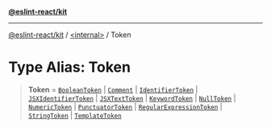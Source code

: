 [**@eslint-react/kit**](../../README.md)

***

[@eslint-react/kit](../../README.md) / [\<internal\>](../README.md) / Token

# Type Alias: Token

> **Token** = [`BooleanToken`](../interfaces/BooleanToken.md) \| [`Comment`](Comment.md) \| [`IdentifierToken`](../interfaces/IdentifierToken.md) \| [`JSXIdentifierToken`](../interfaces/JSXIdentifierToken.md) \| [`JSXTextToken`](../interfaces/JSXTextToken.md) \| [`KeywordToken`](../interfaces/KeywordToken.md) \| [`NullToken`](../interfaces/NullToken.md) \| [`NumericToken`](../interfaces/NumericToken.md) \| [`PunctuatorToken`](../interfaces/PunctuatorToken.md) \| [`RegularExpressionToken`](../interfaces/RegularExpressionToken.md) \| [`StringToken`](../interfaces/StringToken.md) \| [`TemplateToken`](../interfaces/TemplateToken.md)
